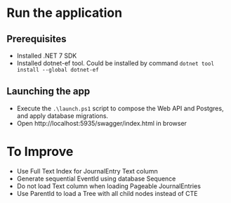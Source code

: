 # Run the application
## Prerequisites
- Installed .NET 7 SDK
- Installed dotnet-ef tool. Could be installed by command `dotnet tool install --global dotnet-ef`
## Launching the app
- Execute the `.\launch.ps1` script to compose the Web API and Postgres, and apply database migrations.
- Open http://localhost:5935/swagger/index.html in browser

# To Improve
- Use Full Text Index for JournalEntry Text column
- Generate sequential EventId using database Sequence
- Do not load Text column when loading Pageable JournalEntries
- Use ParentId to load a Tree with all child nodes instead of CTE
